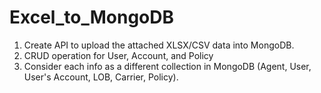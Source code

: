 # Excel_to_MongoDB



1) Create API to upload the attached XLSX/CSV data into MongoDB.
2) CRUD operation for User, Account, and Policy
3) Consider each info as a different collection in MongoDB (Agent, User, User's Account, LOB, Carrier, Policy).